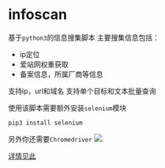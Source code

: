# infoscan

基于`python3`的信息搜集脚本
主要搜集信息包括：
- ip定位
- 爱站网权重获取
- 备案信息，所属厂商等信息

支持ip，url和域名
支持单个目标和文本批量查询

使用该脚本需要额外安装`selenium`模块
```bash
pip3 install selenium
```

另外你还需要`Chromedriver`
![](https://i.loli.net/2020/08/14/qmzSZYQolByw9ta.png)

[详情见此](http://www.zjun.info/2020/02/23/infoscan)
